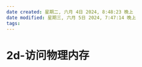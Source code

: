 ```yaml
---
date created: 星期二, 六月 4日 2024, 8:48:23 晚上
date modified: 星期三, 六月 5日 2024, 7:47:14 晚上
tags: 
---
```


# 2d-访问物理内存